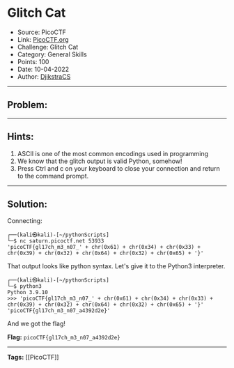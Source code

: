 # Glitch Cat
* Source: PicoCTF
* Link: [PicoCTF.org](https://picoctf.org/)
* Challenge: Glitch Cat
* Category: General Skills
* Points: 100
* Date: 10-04-2022
* Author: [DjikstraCS](https://github.com/DjikstraCS)

---
## Problem:


---
## Hints:
1. ASCII is one of the most common encodings used in programming
2. We know that the glitch output is valid Python, somehow!
3. Press Ctrl and c on your keyboard to close your connection and return to the command prompt.

---
## Solution:
Connecting:

```console
┌──(kali㉿kali)-[~/pythonScripts]
└─$ nc saturn.picoctf.net 53933
'picoCTF{gl17ch_m3_n07_' + chr(0x61) + chr(0x34) + chr(0x33) + chr(0x39) + chr(0x32) + chr(0x64) + chr(0x32) + chr(0x65) + '}'
```

That output looks like python syntax. Let's give it to the Python3 interpreter.

```console
┌──(kali㉿kali)-[~/pythonScripts]
└─$ python3
Python 3.9.10
>>> 'picoCTF{gl17ch_m3_n07_' + chr(0x61) + chr(0x34) + chr(0x33) + chr(0x39) + chr(0x32) + chr(0x64) + chr(0x32) + chr(0x65) + '}'
'picoCTF{gl17ch_m3_n07_a4392d2e}'
```

And we got the flag!

**Flag:** `picoCTF{gl17ch_m3_n07_a4392d2e}`

---
**Tags:** [[PicoCTF]]